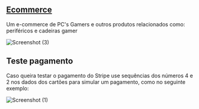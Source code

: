 ## [Ecommerce](https://gaming-commerce.vercel.app) 
<p>Um e-commerce de PC's Gamers e outros produtos relacionados como: periféricos e cadeiras gamer</p>

![Screenshot (3)](https://user-images.githubusercontent.com/60020363/174484998-5d0d2778-7235-42fe-9e36-12a7a732d339.png)


## Teste pagamento
<p>Caso queira testar o pagamento do Stripe use sequências dos números 4 e 2 nos dados dos cartões para simular um pagamento, como no seguinte exemplo:</p>

![Screenshot (1)](https://user-images.githubusercontent.com/60020363/174484864-8817d45b-b02b-4942-87da-250cc675abf4.png)
